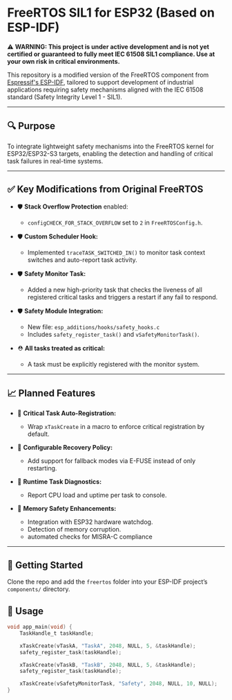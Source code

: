 # FreeRTOS SIL1 for ESP32 (Based on ESP-IDF)

⚠️ **WARNING: This project is under active development and is not yet certified or guaranteed to fully meet IEC 61508 SIL1 compliance. Use at your own risk in critical environments.**

This repository is a modified version of the FreeRTOS component from [Espressif's ESP-IDF](https://github.com/espressif/esp-idf), tailored to support development of industrial applications requiring safety mechanisms aligned with the IEC 61508 standard (Safety Integrity Level 1 - SIL1).

---

## 🔍 Purpose

To integrate lightweight safety mechanisms into the FreeRTOS kernel for ESP32/ESP32-S3 targets, enabling the detection and handling of critical task failures in real-time systems.

---

## ✅ Key Modifications from Original FreeRTOS

- 🛡️ **Stack Overflow Protection** enabled:
  - `configCHECK_FOR_STACK_OVERFLOW` set to `2` in `FreeRTOSConfig.h`.

- 🛡️ **Custom Scheduler Hook:**
  - Implemented `traceTASK_SWITCHED_IN()` to monitor task context switches and auto-report task activity.

- 🛡️ **Safety Monitor Task:**
  - Added a new high-priority task that checks the liveness of all registered critical tasks and triggers a restart if any fail to respond.

- 🛡️ **Safety Module Integration:**
  - New file: `esp_additions/hooks/safety_hooks.c`
  - Includes `safety_register_task()` and `vSafetyMonitorTask()`.

- ⛑️ **All tasks treated as critical:**
  - A task must be explicitly registered with the monitor system.

---

## 📈 Planned Features

- 📌   **Critical Task Auto-Registration:**
  - Wrap `xTaskCreate` in a macro to enforce critical registration by default.

- 📌   **Configurable Recovery Policy:**
  - Add support for fallback modes via E-FUSE instead of only restarting.

- 📌   **Runtime Task Diagnostics:**
  - Report CPU load and uptime per task to console.

- 📌   **Memory Safety Enhancements:**
  - Integration with ESP32 hardware watchdog.
  - Detection of memory corruption.
  - automated checks for MISRA-C compliance

-------------------------------------------------------------------------------------------------

## 🧰 Getting Started

Clone the repo and add the `freertos` folder into your ESP-IDF project’s `components/` directory.

## 🧰 Usage

```c
void app_main(void) {
    TaskHandle_t taskHandle;

    xTaskCreate(vTaskA, "TaskA", 2048, NULL, 5, &taskHandle);
    safety_register_task(taskHandle);

    xTaskCreate(vTaskB, "TaskB", 2048, NULL, 5, &taskHandle);
    safety_register_task(taskHandle);

    xTaskCreate(vSafetyMonitorTask, "Safety", 2048, NULL, 10, NULL);
}
